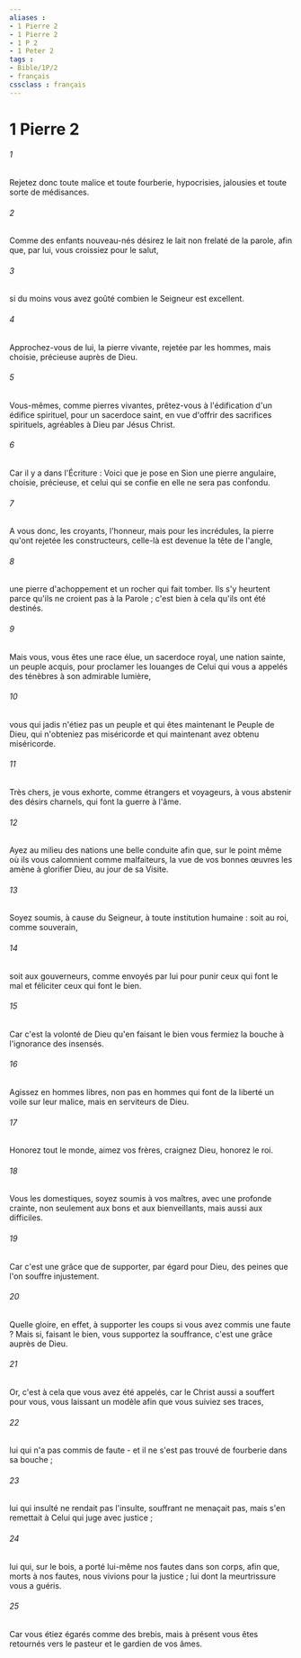 ```yaml
---
aliases : 
- 1 Pierre 2
- 1 Pierre 2
- 1 P 2
- 1 Peter 2
tags : 
- Bible/1P/2
- français
cssclass : français
---
```


# 1 Pierre 2

###### 1
Rejetez donc toute malice et toute fourberie, hypocrisies, jalousies et toute sorte de médisances. 
###### 2
Comme des enfants nouveau-nés désirez le lait non frelaté de la parole, afin que, par lui, vous croissiez pour le salut, 
###### 3
si du moins vous avez goûté combien le Seigneur est excellent. 
###### 4
Approchez-vous de lui, la pierre vivante, rejetée par les hommes, mais choisie, précieuse auprès de Dieu. 
###### 5
Vous-mêmes, comme pierres vivantes, prêtez-vous à l'édification d'un édifice spirituel, pour un sacerdoce saint, en vue d'offrir des sacrifices spirituels, agréables à Dieu par Jésus Christ. 
###### 6
Car il y a dans l'Écriture : Voici que je pose en Sion une pierre angulaire, choisie, précieuse, et celui qui se confie en elle ne sera pas confondu. 
###### 7
A vous donc, les croyants, l'honneur, mais pour les incrédules, la pierre qu'ont rejetée les constructeurs, celle-là est devenue la tête de l'angle, 
###### 8
une pierre d'achoppement et un rocher qui fait tomber. Ils s'y heurtent parce qu'ils ne croient pas à la Parole ; c'est bien à cela qu'ils ont été destinés. 
###### 9
Mais vous, vous êtes une race élue, un sacerdoce royal, une nation sainte, un peuple acquis, pour proclamer les louanges de Celui qui vous a appelés des ténèbres à son admirable lumière, 
###### 10
vous qui jadis n'étiez pas un peuple et qui êtes maintenant le Peuple de Dieu, qui n'obteniez pas miséricorde et qui maintenant avez obtenu miséricorde. 
###### 11
Très chers, je vous exhorte, comme étrangers et voyageurs, à vous abstenir des désirs charnels, qui font la guerre à l'âme. 
###### 12
Ayez au milieu des nations une belle conduite afin que, sur le point même où ils vous calomnient comme malfaiteurs, la vue de vos bonnes œuvres les amène à glorifier Dieu, au jour de sa Visite. 
###### 13
Soyez soumis, à cause du Seigneur, à toute institution humaine : soit au roi, comme souverain, 
###### 14
soit aux gouverneurs, comme envoyés par lui pour punir ceux qui font le mal et féliciter ceux qui font le bien. 
###### 15
Car c'est la volonté de Dieu qu'en faisant le bien vous fermiez la bouche à l'ignorance des insensés. 
###### 16
Agissez en hommes libres, non pas en hommes qui font de la liberté un voile sur leur malice, mais en serviteurs de Dieu. 
###### 17
Honorez tout le monde, aimez vos frères, craignez Dieu, honorez le roi. 
###### 18
Vous les domestiques, soyez soumis à vos maîtres, avec une profonde crainte, non seulement aux bons et aux bienveillants, mais aussi aux difficiles. 
###### 19
Car c'est une grâce que de supporter, par égard pour Dieu, des peines que l'on souffre injustement. 
###### 20
Quelle gloire, en effet, à supporter les coups si vous avez commis une faute ? Mais si, faisant le bien, vous supportez la souffrance, c'est une grâce auprès de Dieu. 
###### 21
Or, c'est à cela que vous avez été appelés, car le Christ aussi a souffert pour vous, vous laissant un modèle afin que vous suiviez ses traces, 
###### 22
lui qui n'a pas commis de faute - et il ne s'est pas trouvé de fourberie dans sa bouche ; 
###### 23
lui qui insulté ne rendait pas l'insulte, souffrant ne menaçait pas, mais s'en remettait à Celui qui juge avec justice ; 
###### 24
lui qui, sur le bois, a porté lui-même nos fautes dans son corps, afin que, morts à nos fautes, nous vivions pour la justice ; lui dont la meurtrissure vous a guéris. 
###### 25
Car vous étiez égarés comme des brebis, mais à présent vous êtes retournés vers le pasteur et le gardien de vos âmes. 
